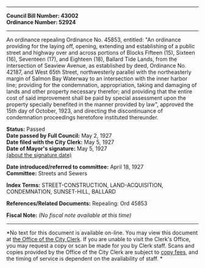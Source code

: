 * * * * *  
  
**Council Bill Number: [](#h0)[](#h2)43002**   
**Ordinance Number: 52924**  
  
* * * * *  
  
An ordinance repealing Ordinance No. 45853, entitled: "An ordinance providing for the laying off, opening, extending and establishing of a public street and highway over and across portions of Blocks Fifteen (15), Sixteen (16), Seventeen (17), and Eighteen (18), Ballard Tide Lands, from the intersection of Seaview Avenue, as established by deed, Ordinance No. 42187, and West 65th Street, northwesterly parallel with the northeasterly margin of Salmon Bay Waterway to an intersection with the inner harbor line; providing for the condemnation, appropriation, taking and damaging of lands and other property necessary therefor; and providing that the entire cost of said improvement shall be paid by special assessment upon the property specially benefited in the manner provided by law", approved the 15th day of October, 1923, and directing the discontinuance of condemnation proceedings heretofore instituted thereunder.  
  
**Status:** Passed   
**Date passed by Full Council:** May 2, 1927   
**Date filed with the City Clerk:** May 5, 1927   
**Date of Mayor's signature:** May 5, 1927   
[(about the signature date)](/~public/approvaldate.htm)   
  
  
**Date introduced/referred to committee:** April 18, 1927   
**Committee:** Streets and Sewers   
  
**Index Terms:** STREET-CONSTRUCTION, LAND-ACQUISITION, CONDEMNATION, SUNSET-HILL, BALLARD  
  
**References/Related Documents:** Repealing: Ord 45853  
  
**Fiscal Note:** *(No fiscal note available at this time)*  
  
* * * * *  
  
*No text for this document is available on-line. You may view this document at [the Office of the City Clerk](http://www.seattle.gov/leg/clerk/contactUs.htm). If you are unable to visit the Clerk's Office, you may request a copy or scan be made for you by Clerk staff. Scans and copies provided by the Office of the City Clerk are subject to [copy fees](http://clerk.seattle.gov/~public/clerkfees.htm), and the timing of service is dependent on the availability of staff. *  
  
  
